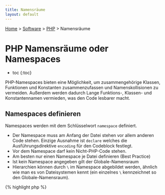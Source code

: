 ```yaml
---
title: Namensräume
layout: default
---
```

[Home](/) > [Software](/software/index.html) > [PHP](/software/php/index.html) > Namensräume

# PHP Namensräume oder Namespaces

- toc
{:toc}

PHP-Namespaces bieten eine Möglichkeit, um zusammengehörige Klassen, Funktionen
und Konstanten zusammenzufassen und Namenskollisionen zu vermeiden. Außerdem
werden dadurch Lange Funktions-, Klassen- und Konstantennamen vermieden, was
den Code lesbarer macht.

## Namespaces definieren

Namespaces werden mit dem Schlüsselwort `namespace` definiert.

- Der Namespace muss am Anfang der Datei stehen vor allem anderen Code stehen.
  Einzige Ausnahme ist `declare` welches die Ausführungsdirektive `encoding`
  für den Codeblock festlegt.
- Vor dem Namespace darf kein Nicht-PHP-Code stehen.
- Am besten nur einen Namespace je Datei definieren (Best Practice)
- Ist kein Namespace angegeben gilt der Globale-Namensraum
- Hierarchien können durch `\` im Namespace abgebildet werden, ähnlich wie man
  es von Dateisystemen kennt (ein einzelnes `\` kennzeichnet so den
  Globale-Namensraum).

{% highlight php %}
<?php
declare(encoding='UTF-8');
namespace de\domainname\package\subpackage;

const TESTMODE=1;
class Foo { }
function bar() { }
{% endhighlight %}

## Namespaces verwenden

{% highlight php %}
<?php
namespace Foo\Bar;

class foo { }

// Globale Funktion
\print('baz');

// Unqualifizierter Name
foo();                              // wird zu Foo\Bar\foo aufgelöst

// Qualifizierter Name
subnamespace\foo();                 // wird zu Foo\Bar\subnamespace\foo aufgelöst
                                  
// Vollständig qualifizierter Name
\Foo\Bar\foo();                     // wird zu Foo\Bar\foo aufgelöst

// Dynamische Verwendung
$className = 'subnamespace\foo';
$instance = new $className;
{% endhighlight %}

## Die Verwendung der Konstanten `__NAMESPACE__`

{% highlight php %}
<?php
// alternative Schreibweise und einzig Mögliche um den globalen Namespace in
// einer Datei mit anderen Namenspaces zu verwenden
namespace {
    // hier gilt der Namespace Global
    echo __NAMESPACE__;             // ""
}
namespace Foo\Bar {
    echo __NAMESPACE__;             // "Foo\Bar"

    $className = 'MyClass';
    $fullName  = __NAMESPACE__ . '//' . $className;
    $instance  = new $fullName;
}
{% endhighlight %}

## Importieren und Aliassen

PHP-Namespaces unterstützen drei Arten von Aliassen oder Importen:
- Alias für einen Klassennamen
- Alias für einen Interfacenamen
- Alias für einen Namespace

Das importieren einer Funktion oder Konstanten wird nicht unterstützt.

{% highlight php %}
<?php
namespace foo;
use Foo\Bar\ClassName as MyClass

// gleichbedeutend mit use Other\Full\NamespaceName as NamespaceName;
use Other\Full\NamespaceName;

// Objekt Foo\Bar\ClassName
$object = new MyClass();

// Objekt foo\ClassName
$object = new namespace\ClassName();

// Objekt Other\Full\NamespaceName\SubNamespace\Class
$object = new NamespaceName\SubNamespace\Class();
{% endhighlight %}

Importieren wird zur Kompilierungszeit ausgeführt und hat daher keinen
Einfluss auf dynamische Klassen-, Funktions- oder Konstantennamen.

{% highlight php %}
<?php
use My\Full\Classname as Another;

$a   = 'Another';
$obj = new Another; // Objekt der Klasse My\Full\Classname
$obj = new $a;      // Objekt der Klasse Another
{% endhighlight %}

Zusätzlich beeinflusst das Importieren nur unqualifizierte und qualifizierte
Namen. Vollständig qualifizierte Namen sind absolut und werden von Importen
nicht beeinflusst.

{% highlight php %}
<?php
use My\Full\Classname as Another;

$obj = new Another\thing;   // Objekt der Klasse My\Full\Classname\thing
$obj = new \Another\thing;  // Objekt der Klasse Another\thing
{% endhighlight %}

Importregeln sind auf Dateibasis gültig, das heißt eine eingebundene Datei
wird *nicht* die Importregeln der einbindenden Datei erben.

## Regeln für Namensauflösung

- Aufrufe von _vollständig qualifizierten Namen_ (Klassen, Funktionen und
  Konstanten) werden zur Kompilierungszeit aufgelöst.  `New \A\B` wird z. B.
  zur Klasse `A\B` aufgelöst.
- Alle nicht _vollständig qualifizierte Namen_ werden gemäß den aktuellen
  Importen zur Kompilierungszeit übersetzt.  Wenn zum Beispiel der Namespace
  `A\B\C` als `C` importiert wurde, so wird ein Aufruf von `C\D\e()` zu
  `A\B\C\D\e()` übersetzt.
- Innerhalb eines Namespace wird allen _qualifizierten Namen_, die noch nicht
  gemäß den Importregeln übersetzt wurden, der aktuelle Namespace
  vorangestellt.  Wenn z. B. `C\D\e()` innerhalb des Namespace `A\B`
  aufgerufen wird, so wird dies zu `A\B\C\D\e()` übersetzt.
- _Unqualifizierte Klassennamen_ werden zur Kompilierungszeit gemäß der
  aktuellen Importregeln (vollständige Namen ersetzt durch kurze Aliasnamen)
  übersetzt.  Z. B. wenn der Namespace `A\B\C` als `C` importiert wurde, so
  wird `new C()` zu `new A\B\C()` übersetzt.
- Innerhalb eines Namespace (z. B. `A\B`) werden Aufrufe von _unqualifizierten
  Funktionen_ zur Laufzeit aufgelöst. Der Aufruf der Funktion `foo()` wird wie
  folgt aufgelöst:
  - Zuerst wird nach der Funktion im aktuellen Namespace gesucht: `A\B\foo()`.
  - Es wird versucht, die Funktion `foo()` im globalen Namensraum zu finden.
- Innerhalb eines Namespace (z. B. `A\B`) werden Aufrufe von _nicht
  vollständig qualifizierte Klassennamen_ zur Laufzeit aufgelöst. Der Aufruf
  von `new C()` oder `new D\E()` wird wir folgt aufgelöst.
  - Für `new C()`:
    # Zuerst wird nach der Klasse im aktuellen Namespace gesucht: `A\B\C`.
    # Es wird versucht, die Klasse `A\B\C` mittels Autoload zu laden.
  - Für `new D\E()`:
    - Es wird nach der Klasse gesucht, indem der aktuelle Namespace
      vorangestellt wird: `A\B\D\E`.
    - Es wird versucht, die Klasse `A\B\D\E` mittels Autoload zu laden.
